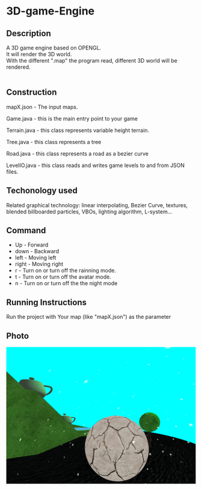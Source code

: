 # 3D-game-Engine

## Description
A 3D game engine based on OPENGL. </br>
It will render the 3D world. </br>
With the different ".map" the program read, different 3D world will be rendered. </br>
</br>

## Construction
mapX.json - The input maps.

Game.java - this is the main entry point to your game

Terrain.java - this class represents variable height terrain.

Tree.java - this class represents a tree

Road.java - this class represents a road as a bezier curve

LevelIO.java - this class reads and writes game levels to and from JSON files.


## Techonology used
Related graphical technology: linear interpolating, Bezier Curve, textures, blended billboarded particles, VBOs, lighting algorithm, L-system... </br>

## Command
  * Up - Forward
  * down - Backward
  * left - Moving left
  * right - Moving right
  * r - Turn on or turn off the rainning mode.
  * t - Turn on or turn off the avatar mode.
  * n - Turn on or turn off the the night mode
  
## Running Instructions
 Run the project with Your map (like "mapX.json") as the parameter


## Photo
![Screenshot](doc/img.png)
